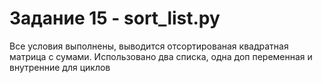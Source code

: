 # Задание 15 - sort_list.py
Все условия выполнены, выводится отсортированая квадратная матрица с сумами. 
Использовано два списка, одна доп переменная и внутренние для циклов 
 